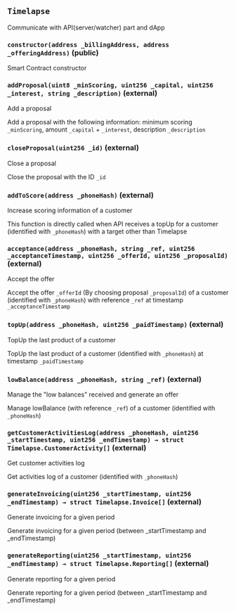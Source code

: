 ## `Timelapse`

Communicate with API(server/watcher) part and dApp





### `constructor(address _billingAddress, address _offeringAddress)` (public)



Smart Contract constructor

### `addProposal(uint8 _minScoring, uint256 _capital, uint256 _interest, string _description)` (external)

Add a proposal


Add a proposal with the following information: minimum scoring `_minScoring`, amount `_capital` + `_interest`, description `_description`

### `closeProposal(uint256 _id)` (external)

Close a proposal


Close the proposal with the ID `_id`

### `addToScore(address _phoneHash)` (external)

Increase scoring information of a customer


This function is directly called when API receives a topUp for a customer (identified with `_phoneHash`) with a target other than Timelapse

### `acceptance(address _phoneHash, string _ref, uint256 _acceptanceTimestamp, uint256 _offerId, uint256 _proposalId)` (external)

Accept the offer


Accept the offer `_offerId` (By choosing proposal `_proposalId`) of a customer (identified with `_phoneHash`) with reference `_ref` at timestamp `_acceptanceTimestamp`

### `topUp(address _phoneHash, uint256 _paidTimestamp)` (external)

TopUp the last product of a customer


TopUp the last product of a customer (identified with `_phoneHash`) at timestamp `_paidTimestamp`

### `lowBalance(address _phoneHash, string _ref)` (external)

Manage the "low balances" received and generate an offer


Manage lowBalance (with reference `_ref`) of a customer (identified with `_phoneHash`)

### `getCustomerActivitiesLog(address _phoneHash, uint256 _startTimestamp, uint256 _endTimestamp) → struct Timelapse.CustomerActivity[]` (external)

Get customer activities log


Get activities log of a customer (identified with `_phoneHash`)

### `generateInvoicing(uint256 _startTimestamp, uint256 _endTimestamp) → struct Timelapse.Invoice[]` (external)

Generate invoicing for a given period


Generate invoicing for a given period (between _startTimestamp and _endTimestamp)

### `generateReporting(uint256 _startTimestamp, uint256 _endTimestamp) → struct Timelapse.Reporting[]` (external)

Generate reporting for a given period


Generate reporting for a given period (between _startTimestamp and _endTimestamp)


